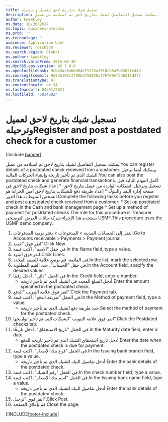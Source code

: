 ```yaml
---
title: تسجيل شيك بتاريخ لاحق لعميل وترحيله
description: يمكنك تسجيل التفاصيل لشيك بتاريخ لاحق تم استلامه من عميل.
author: kweekley
ms.date: 10/26/2017
ms.topic: business-process
ms.prod: ''
ms.technology: ''
audience: Application User
ms.reviewer: roschlom
ms.search.region: Global
ms.author: kweekley
ms.search.validFrom: 2016-06-30
ms.dyn365.ops.version: AX 7.0.0
ms.openlocfilehash: 9cb49ac6ebbd04e71215af010cb5a7b6302fe44e
ms.sourcegitcommit: 0e8db169c3f90bd750826af76709ef5d621fd377
ms.translationtype: HT
ms.contentlocale: ar-SA
ms.lasthandoff: 04/01/2021
ms.locfileid: "5834682"
---
```

# <a name="register-and-post-a-postdated-check-for-a-customer"></a><span data-ttu-id="9bf80-103">تسجيل شيك بتاريخ لاحق لعميل وترحيله</span><span class="sxs-lookup"><span data-stu-id="9bf80-103">Register and post a postdated check for a customer</span></span>

[!include [banner](../../includes/banner.md)]

<span data-ttu-id="9bf80-104">يمكنك تسجيل التفاصيل لشيك بتاريخ لاحق تم استلامه من عميل.</span><span class="sxs-lookup"><span data-stu-id="9bf80-104">You can register details of a postdated check received from a customer.</span></span> <span data-ttu-id="9bf80-105">ويمكنك أيضا ترحيل الشيك الذي تم تأخير تاريخه وإنشاء الحركات المالية.</span><span class="sxs-lookup"><span data-stu-id="9bf80-105">You can also post the postdated check and generate financial transactions.</span></span>   <span data-ttu-id="9bf80-106">أكمل المهام التالية قبل تسجيل وترحيل الشيكات الواردة من عميل بتاريخ لاحق:   \* إعداد شيكات بتاريخ لاحق في صفحة إدارة النقد والبنوك \* إعداد طريقة دفع للشيكات بتاريخ لاحق   أمين الخزانة هو الشخص المنوط به هذا الدور.</span><span class="sxs-lookup"><span data-stu-id="9bf80-106">Complete the following tasks before you register and post a postdated check received from a customer:   \* Set up postdated check in the Cash and bank management page \* Set up a method of payment for postdated checks   The role for this procedure is Treasurer.</span></span> <span data-ttu-id="9bf80-107">يستخدم هذا الإجراء شركة بيانات العرض التوضيحي USMF.</span><span class="sxs-lookup"><span data-stu-id="9bf80-107">This procedure uses the USMF demo company.</span></span>

1. <span data-ttu-id="9bf80-108">انتقل إلى الحسابات المدينة > المدفوعات‬ > دفتر يومية المدفوعات‬‬.</span><span class="sxs-lookup"><span data-stu-id="9bf80-108">Go to Accounts receivable > Payments > Payment journal.</span></span>
2. <span data-ttu-id="9bf80-109">انقر فوق "جديد".</span><span class="sxs-lookup"><span data-stu-id="9bf80-109">Click New.</span></span>
3. <span data-ttu-id="9bf80-110">في حقل "الاسم"، اكتب قيمة.</span><span class="sxs-lookup"><span data-stu-id="9bf80-110">In the Name field, type a value.</span></span>
4. <span data-ttu-id="9bf80-111">انقر فوق البنود.</span><span class="sxs-lookup"><span data-stu-id="9bf80-111">Click Lines.</span></span>
5. <span data-ttu-id="9bf80-112">في القائمة، قم بوضع علامة للصف المحدد.</span><span class="sxs-lookup"><span data-stu-id="9bf80-112">In the list, mark the selected row.</span></span>
6. <span data-ttu-id="9bf80-113">في حقل "الحساب"، حدد القيم المطلوبة.</span><span class="sxs-lookup"><span data-stu-id="9bf80-113">In the Account field, specify the desired values.</span></span>
7. <span data-ttu-id="9bf80-114">في الحقل "دائن"، أدخل رقمًا.</span><span class="sxs-lookup"><span data-stu-id="9bf80-114">In the Credit field, enter a number.</span></span>
    * <span data-ttu-id="9bf80-115">أدخل المبلغ المحدد في الشيك الذي تم تأخير تاريخه.</span><span class="sxs-lookup"><span data-stu-id="9bf80-115">Enter the amount specified in the postdated check.</span></span>  
8. <span data-ttu-id="9bf80-116">انقر فوق علامة التبويب "الدفع".</span><span class="sxs-lookup"><span data-stu-id="9bf80-116">Click the Payment tab.</span></span>
9. <span data-ttu-id="9bf80-117">في الحقل "طريقة الدفع"، اكتب قيمة.</span><span class="sxs-lookup"><span data-stu-id="9bf80-117">In the Method of payment field, type a value.</span></span>
    * <span data-ttu-id="9bf80-118">حدد طريقة دفع الشيك الذي تم تأخير تاريخه.</span><span class="sxs-lookup"><span data-stu-id="9bf80-118">Select the method of payment for the postdated check.</span></span>  
10. <span data-ttu-id="9bf80-119">انقر فوق علامة التبويب "الشيكات التي تم تأخير تواريخها".</span><span class="sxs-lookup"><span data-stu-id="9bf80-119">Click the Postdated checks tab.</span></span>
11. <span data-ttu-id="9bf80-120">في الحقل "تاريخ الاستحقاق"، أدخل تاريخًا.</span><span class="sxs-lookup"><span data-stu-id="9bf80-120">In the Maturity date field, enter a date.</span></span>
    * <span data-ttu-id="9bf80-121">أدخل تاريخ استحقاق الشيك الذي تم تأخير تاريخه للدفع.</span><span class="sxs-lookup"><span data-stu-id="9bf80-121">Enter the date when the postdated check is due for payment.</span></span>  
12. <span data-ttu-id="9bf80-122">في الحقل "فرع بنك الإصدار"، اكتب قيمة.</span><span class="sxs-lookup"><span data-stu-id="9bf80-122">In the Issuing bank branch field, type a value.</span></span>
    * <span data-ttu-id="9bf80-123">أدخل تفاصيل البنك للشيك الذي تم تأخير تاريخه.</span><span class="sxs-lookup"><span data-stu-id="9bf80-123">Enter the bank details of the postdated check.</span></span>  
13. <span data-ttu-id="9bf80-124">في الحقل "رقم الشيك"، اكتب قيمة.</span><span class="sxs-lookup"><span data-stu-id="9bf80-124">In the check number field, type a value.</span></span>
14. <span data-ttu-id="9bf80-125">في الحقل "اسم بنك الإصدار"، اكتب قيمة.</span><span class="sxs-lookup"><span data-stu-id="9bf80-125">In the Issuing bank name field, type a value.</span></span>
    * <span data-ttu-id="9bf80-126">أدخل تفاصيل البنك للشيك الذي تم تأخير تاريخه.</span><span class="sxs-lookup"><span data-stu-id="9bf80-126">Enter the bank details of the postdated check.</span></span>  
15. <span data-ttu-id="9bf80-127">انقر فوق "ترحيل".</span><span class="sxs-lookup"><span data-stu-id="9bf80-127">Click Post.</span></span>
16. <span data-ttu-id="9bf80-128">قم بإغلاق الصفحة.</span><span class="sxs-lookup"><span data-stu-id="9bf80-128">Close the page.</span></span>



[!INCLUDE[footer-include](../../../includes/footer-banner.md)]